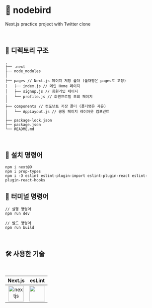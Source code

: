 # 🚀 nodebird
Next.js practice project with Twitter clone

<br/>

## 🌲 디렉토리 구조

```
.
├── .next
├── node_modules
│
├── pages // Next.js 페이지 저장 폴더 (폴더명은 pages로 고정)
│   ├── index.js // 메인 Home 페이지
│   ├── signup.js // 회원가입 페이지
│   └── profile.js // 회원프로필 조회 페이지
│
├── components // 컴포넌트 저장 폴더 (폴더명은 자유)
│   └── AppLayout.js // 공통 페이지 레이아웃 컴포넌트
│
├── package-lock.json
├── package.json
└── README.md

```

<br/>

## 📌 설치 명령어

```
npm i next@9
npm i prop-types
npm i -D eslint eslint-plugin-import eslint-plugin-react eslint-plugin-react-hooks
```

## 📌 터미널 명령어

```
// 실행 명령어
npm run dev

// 빌드 명령어
npm run build
```

<br/>

## 🛠 사용한 기술

<br/>

| Next.js | esLint | 
| :-----: | :-----: | 
| <img src="https://cdn.worldvectorlogo.com/logos/nextjs-2.svg" alt="nextjs" width="50" height="50" />| <img src="https://images.credly.com/images/e6eebd0c-6a17-4c06-b172-02ca9f6beb06/eslint.png" width="50" height="50"/> | 